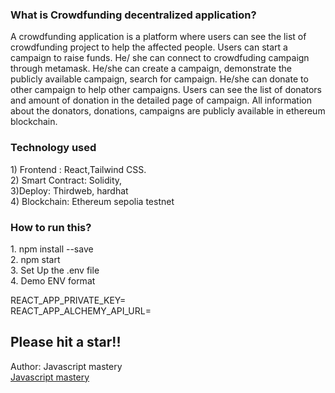 <h3>What is Crowdfunding decentralized application? </h3>

<p>A crowdfunding application is a platform where users can see the list of crowdfunding project to help the affected people. Users can start a campaign to raise funds. He/ she can connect to crowdfuding campaign through metamask. He/she can create a campaign, demonstrate the publicly available campaign, search for campaign. He/she can donate to other campaign to help other campaigns. Users can see the list of donators and amount of donation in the detailed page of campaign. All information about the donators, donations, campaigns are publicly available in ethereum blockchain. </p>


<h3> Technology used</h3>
<p> 1) Frontend : React,Tailwind CSS.<br>2) Smart Contract: Solidity, 
<br> 3)Deploy: Thirdweb, hardhat
<br>4) Blockchain: Ethereum sepolia testnet</p>


<h3> How to run this?  </h3>
<p> 1. npm install --save<br>
2. npm start <br>
3. Set Up the .env file <br>
4. Demo ENV format

REACT_APP_PRIVATE_KEY= <br>
REACT_APP_ALCHEMY_API_URL= <br>

</p>
<h2>Please hit a star!! </h2>
<footer>
  <p>Author: Javascript mastery<br>
  <a href="https://www.youtube.com/@javascriptmastery">Javascript mastery</a></p>
</footer>
